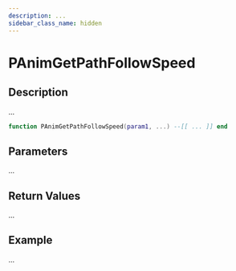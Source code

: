 ```yaml
---
description: ...
sidebar_class_name: hidden
---
```


# PAnimGetPathFollowSpeed

## Description

...

```lua
function PAnimGetPathFollowSpeed(param1, ...) --[[ ... ]] end
```

## Parameters

...

## Return Values

...

## Example

...


